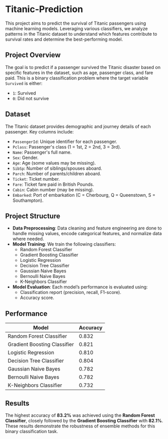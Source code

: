 # Titanic-Prediction

This project aims to predict the survival of Titanic passengers using machine learning models. Leveraging various classifiers, we analyze patterns in the Titanic dataset to understand which features contribute to survival rates and determine the best-performing model.

## Project Overview

The goal is to predict if a passenger survived the Titanic disaster based on specific features in the dataset, such as age, passenger class, and fare paid. This is a binary classification problem where the target variable `Survived` is either:
- `1`: Survived
- `0`: Did not survive

## Dataset

The Titanic dataset provides demographic and journey details of each passenger. Key columns include:
- `PassengerId`: Unique identifier for each passenger.
- `Pclass`: Passenger's class (1 = 1st, 2 = 2nd, 3 = 3rd).
- `Name`: Passenger's full name.
- `Sex`: Gender.
- `Age`: Age (some values may be missing).
- `SibSp`: Number of siblings/spouses aboard.
- `Parch`: Number of parents/children aboard.
- `Ticket`: Ticket number.
- `Fare`: Ticket fare paid in British Pounds.
- `Cabin`: Cabin number (may be missing).
- `Embarked`: Port of embarkation (C = Cherbourg, Q = Queenstown, S = Southampton).

## Project Structure

- **Data Preprocessing**: Data cleaning and feature engineering are done to handle missing values, encode categorical features, and normalize data where needed.
- **Model Training**: We train the following classifiers:
  - Random Forest Classifier
  - Gradient Boosting Classifier
  - Logistic Regression
  - Decision Tree Classifier
  - Gaussian Naive Bayes
  - Bernoulli Naive Bayes
  - K-Neighbors Classifier
- **Model Evaluation**: Each model’s performance is evaluated using:
  - Classification report (precision, recall, F1-score).
  - Accuracy score.

## Performance

| **Model**                       | **Accuracy** |
|---------------------------------|--------------|
| Random Forest Classifier        | 0.832        |
| Gradient Boosting Classifier    | 0.821        |
| Logistic Regression             | 0.810        |
| Decision Tree Classifier        | 0.804        |
| Gaussian Naive Bayes            | 0.782        |
| Bernoulli Naive Bayes           | 0.782        |
| K-Neighbors Classifier          | 0.732        |


## Results

The highest accuracy of **83.2%** was achieved using the **Random Forest Classifier**, closely followed by the **Gradient Boosting Classifier** with **82.1%**. These results demonstrate the robustness of ensemble methods for this binary classification task.
